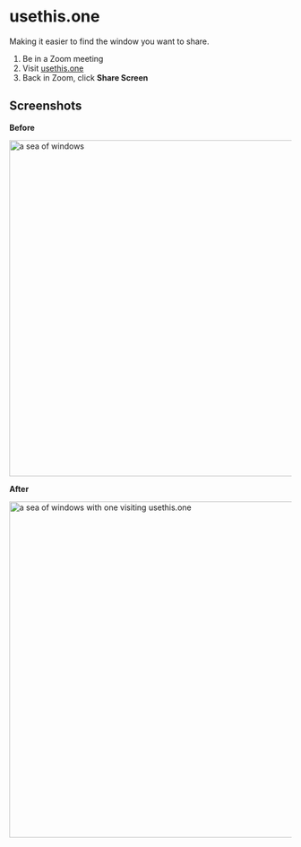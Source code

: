 # usethis.one

Making it easier to find the window you want to share.

1. Be in a Zoom meeting
2. Visit [usethis.one](https://usethis.one)
3. Back in Zoom, click **Share Screen**

## Screenshots

**Before**

<img width=600 src="https://user-images.githubusercontent.com/300976/108416930-345e2780-71e4-11eb-856c-019dd7377381.png" alt="a sea of windows" />

**After**

<img width=600 src="https://user-images.githubusercontent.com/300976/108416924-332cfa80-71e4-11eb-9912-a310ad647a54.png" alt="a sea of windows with one visiting usethis.one">
